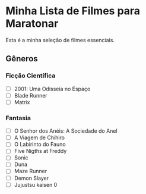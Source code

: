 # Minha Lista de Filmes para Maratonar
Esta é a minha seleção de filmes essenciais.
## Gêneros
### Ficção Científica
- [ ] 2001: Uma Odisseia no Espaço
- [ ] Blade Runner
- [ ] Matrix
### Fantasia
- [ ] O Senhor dos Anéis: A Sociedade do Anel
- [ ] A Viagem de Chihiro
- [ ] O Labirinto do Fauno
- [ ] Five Nigths at Freddy
- [ ] Sonic
- [ ] Duna
- [ ] Maze Runner
- [ ] Demon Slayer
- [ ] Jujustsu kaisen 0